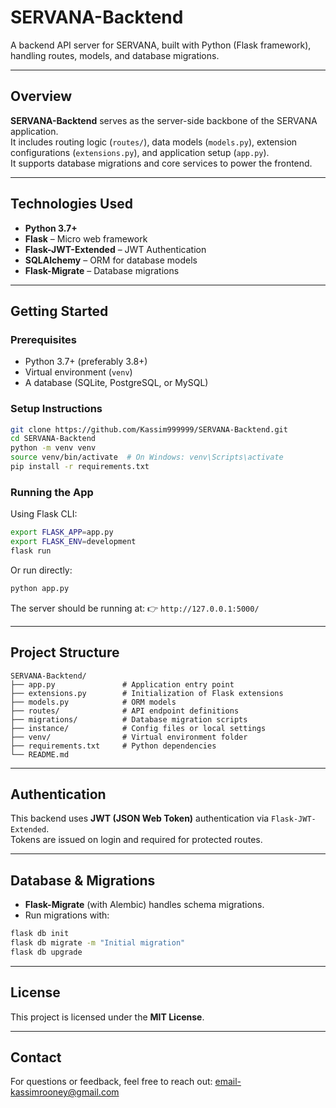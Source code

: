 # SERVANA-Backtend

A backend API server for SERVANA, built with Python (Flask framework), handling routes, models, and database migrations.

---

## Overview

**SERVANA-Backtend** serves as the server-side backbone of the SERVANA application.  
It includes routing logic (`routes/`), data models (`models.py`), extension configurations (`extensions.py`), and application setup (`app.py`).  
It supports database migrations and core services to power the frontend.

---

## Technologies Used

- **Python 3.7+**
- **Flask** – Micro web framework
- **Flask-JWT-Extended** – JWT Authentication
- **SQLAlchemy** – ORM for database models
- **Flask-Migrate** – Database migrations

---

## Getting Started

### Prerequisites

- Python 3.7+ (preferably 3.8+)
- Virtual environment (`venv`)
- A database (SQLite, PostgreSQL, or MySQL)

### Setup Instructions

```bash
git clone https://github.com/Kassim999999/SERVANA-Backtend.git
cd SERVANA-Backtend
python -m venv venv
source venv/bin/activate  # On Windows: venv\Scripts\activate
pip install -r requirements.txt
```

### Running the App

Using Flask CLI:

```bash
export FLASK_APP=app.py
export FLASK_ENV=development
flask run
```

Or run directly:

```bash
python app.py
```

The server should be running at: 👉 `http://127.0.0.1:5000/`

---

## Project Structure

```
SERVANA-Backtend/
├── app.py               # Application entry point
├── extensions.py        # Initialization of Flask extensions
├── models.py            # ORM models
├── routes/              # API endpoint definitions
├── migrations/          # Database migration scripts
├── instance/            # Config files or local settings
├── venv/                # Virtual environment folder
├── requirements.txt     # Python dependencies
└── README.md
```

---

## Authentication

This backend uses **JWT (JSON Web Token)** authentication via `Flask-JWT-Extended`.  
Tokens are issued on login and required for protected routes.

---

## Database & Migrations

- **Flask-Migrate** (with Alembic) handles schema migrations.  
- Run migrations with:  

```bash
flask db init
flask db migrate -m "Initial migration"
flask db upgrade
```

---


## License

This project is licensed under the **MIT License**.

---

## Contact

For questions or feedback, feel free to reach out:
email-kassimrooney@gmail.com